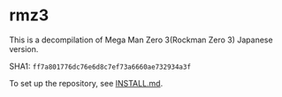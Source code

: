 # rmz3

This is a decompilation of Mega Man Zero 3(Rockman Zero 3) Japanese version.

SHA1: `ff7a801776dc76e6d8c7ef73a6660ae732934a3f`

To set up the repository, see [INSTALL.md](INSTALL.md).
